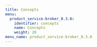 ```yaml
---
title: Concepts
menu:
  product_service-broker_0.3.0:
    identifier: concepts
    name: Concepts
    weight: 20
menu_name: product_service-broker_0.3.0
---
```


